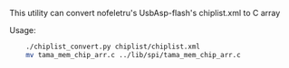 ﻿This utility can convert nofeletru's UsbAsp-flash's chiplist.xml to C array

Usage:
```bash
    ./chiplist_convert.py chiplist/chiplist.xml
    mv tama_mem_chip_arr.c ../lib/spi/tama_mem_chip_arr.c
```

